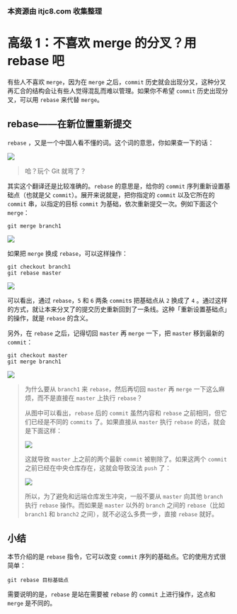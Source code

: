 ### 本资源由 itjc8.com 收集整理
# 高级 1：不喜欢 merge 的分叉？用 rebase 吧

有些人不喜欢 `merge`，因为在 `merge` 之后，`commit` 历史就会出现分叉，这种分叉再汇合的结构会让有些人觉得混乱而难以管理。如果你不希望 `commit` 历史出现分叉，可以用 `rebase` 来代替 `merge`。

## rebase——在新位置重新提交

`rebase` ，又是一个中国人看不懂的词。这个词的意思，你如果查一下的话：

![](https://user-gold-cdn.xitu.io/2017/11/21/15fdea7b6422ac3a?w=160&h=128&f=jpeg&s=8608)

> 哈？玩个 Git 就弯了？

其实这个翻译还是比较准确的。`rebase` 的意思是，给你的 `commit` 序列重新设置基础点（也就是父 `commit`）。展开来说就是，把你指定的 `commit` 以及它所在的 `commit` 串，以指定的目标 `commit` 为基础，依次重新提交一次。例如下面这个 `merge`：

```shell
git merge branch1
```

![](https://user-gold-cdn.xitu.io/2017/11/21/15fdea7b6646a1f3?w=640&h=454&f=gif&s=175263)

如果把 `merge` 换成 `rebase`，可以这样操作：

```shell
git checkout branch1
git rebase master
```

![](https://user-gold-cdn.xitu.io/2017/11/30/1600abd620a8e28c?w=698&h=518&f=gif&s=337134)

可以看出，通过 `rebase`，`5` 和 `6` 两条 `commit`s 把基础点从 `2` 换成了 `4` 。通过这样的方式，就让本来分叉了的提交历史重新回到了一条线。这种「重新设置基础点」的操作，就是 `rebase` 的含义。

另外，在 `rebase` 之后，记得切回 `master` 再 `merge` 一下，把 `master` 移到最新的 `commit`：

```shell
git checkout master
git merge branch1
```

![](https://user-gold-cdn.xitu.io/2017/12/2/160149e054fe485c?w=706&h=456&f=gif&s=207406)

> 为什么要从 `branch1` 来 `rebase`，然后再切回 `master` 再 `merge` 一下这么麻烦，而不是直接在 `master` 上执行 `rebase`？
>
> 从图中可以看出，`rebase` 后的 `commit` 虽然内容和 `rebase` 之前相同，但它们已经是不同的 `commits` 了。如果直接从 `master` 执行 `rebase` 的话，就会是下面这样：
>
> ![](https://user-gold-cdn.xitu.io/2017/12/2/16014b5a6919c0b7?w=650&h=428&f=gif&s=173918)
>
> 这就导致 `master` 上之前的两个最新 `commit` 被剔除了。如果这两个 `commit` 之前已经在中央仓库存在，这就会导致没法 `push` 了：
>
> ![](https://user-gold-cdn.xitu.io/2017/12/2/16014bc64d4337f8?w=643&h=640&f=jpeg&s=58468)
> 
> 所以，为了避免和远端仓库发生冲突，一般不要从 `master` 向其他 `branch` 执行 `rebase` 操作。而如果是 `master` 以外的 `branch` 之间的 `rebase`（比如 `branch1` 和 `branch2` 之间），就不必这么多费一步，直接 `rebase` 就好。

## 小结

本节介绍的是 `rebase` 指令，它可以改变 `commit` 序列的基础点。它的使用方式很简单：

```shell
git rebase 目标基础点
```

需要说明的是，`rebase` 是站在需要被 `rebase` 的 `commit` 上进行操作，这点和 `merge` 是不同的。